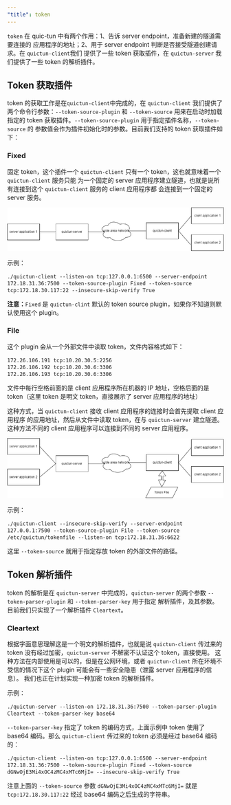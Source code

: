 ```yaml
---
"title": token
---
```


`token` 在 quic-tun 中有两个作用：1、告诉 server endpoint，准备新建的隧道需要连接的
应用程序的地址；2、用于 server endpoint 判断是否接受隧道创建请求。在 `quictun-client`我们
提供了一些 token 获取插件，在 `quictun-server` 我们提供了一些 token 的解析插件。

## Token 获取插件

token 的获取工作是在`quictun-client`中完成的，在 `quictun-client` 我们提供了两个命令行参数：`--token-source-plugin`
和 `--token-source` 用来在启动时加载指定的 token 获取插件。`--token-source-plugin` 用于指定插件名称，`--token-source` 的
参数值会作为插件初始化时的参数。目前我们支持的 token 获取插件如下：

### Fixed

固定 token，这个插件一个 `quictun-client` 只有一个 token，这也就意味着一个 `quictun-client` 服务只能
为一个固定的 server 应用程序建立隧道，也就是说所有连接到这个 `quictun-client` 服务的 client 应用程序都
会连接到一个固定的 server 服务。

<img src="fixed-token-plugin.png" alt="quic-tun"/>

示例：

```console
./quictun-client --listen-on tcp:127.0.0.1:6500 --server-endpoint 172.18.31.36:7500 --token-source-plugin Fixed --token-source tcp:172.18.30.117:22 --insecure-skip-verify True
```

**注意：**`Fixed` 是 `quictun-clint` 默认的 token source plugin，如果你不知道则默认使用这个 plugin。

### File

这个 plugin 会从一个外部文件中读取 token，文件内容格式如下：

```text
172.26.106.191 tcp:10.20.30.5:2256
172.26.106.192 tcp:10.20.30.6:3306
172.26.106.193 tcp:10.20.30.6:3306
```

文件中每行空格前面的是 client 应用程序所在机器的 IP 地址，空格后面的是 token（这里 token 是明文 token，直接展示了 server 应用程序的地址）

这种方式，当 `quictun-client` 接收 client 应用程序的连接时会首先提取 client 应用程序 的应用地址，然后从文件中读取 token，在与 `quictun-server` 建立隧道。
这种方法不同的 client 应用程序可以连接到不同的 server 应用程序。

<img src="file-token-plugin.png" alt="quic-tun"/>

示例：

```console
./quictun-client --insecure-skip-verify --server-endpoint 127.0.0.1:7500 --token-source-plugin File --token-source /etc/quictun/tokenfile --listen-on tcp:172.18.31.36:6622
```

这里 `--token-source` 就用于指定存放 token 的外部文件的路径。

## Token 解析插件

token 的解析是在 `quictun-server` 中完成的，`quictun-server` 的两个参数 `--token-parser-plugin` 和 `--token-parser-key` 用于指定
解析插件，及其参数。目前我们只实现了一个解析插件 `Cleartext`。

### Cleartext

根据字面意思理解这是一个明文的解析插件，也就是说 `quictun-client` 传过来的 token 没有经过加密，`quictun-server` 不解密不认证这个 token，直接使用。
这种方法在内部使用是可以的，但是在公网环境，或者 `quictun-client` 所在环境不受信的情况下这个 plugin 可能会有一些安全隐患（泄露 server 应用程序的信息）。
我们也正在计划实现一种加密 token 的解析插件。

示例：

```console
./quictun-server --listen-on 172.18.31.36:7500 --token-parser-plugin Cleartext --token-parser-key base64
```

`--token-parser-key` 指定了 token 的编码方式，上面示例中 token 使用了 base64 编码。那么 `quictun-client` 传过来的 token
必须是经过 base64 编码的：

```console
./quictun-client --listen-on tcp:127.0.0.1:6500 --server-endpoint 172.18.31.36:7500 --token-source-plugin Fixed --token-source dGNwOjE3Mi4xOC4zMC4xMTc6MjI= --insecure-skip-verify True
```

注意上面的 `--token-source` 参数 `dGNwOjE3Mi4xOC4zMC4xMTc6MjI=` 就是 `tcp:172.18.30.117:22` 经过 base64 编码之后生成的字符串。
